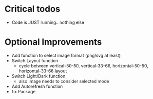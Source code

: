 
# Critical todos

- Code is JUST running.. nothing else

# Optional Improvements

- Add function to select image format (png/svg at least)
- Switch Layout function 
	- cycle between vertical-50-50, vertical-33-66, horizontal-50-50, horizontal-33-66 layout
- Switch Light/Dark function
	- also image needs to consider selected mode
- Add Autorefresh function
- fix Package